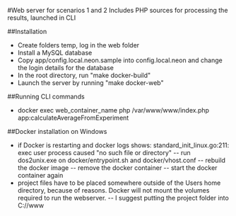 #Web server for scenarios 1 and 2
Includes PHP sources for processing the results, launched in CLI

##Installation
- Create folders temp, log in the web folder
- Install a MySQL database
- Copy app/config.local.neon.sample into config.local.neon and change the login details for the database
- In the root directory, run "make docker-build"
- Launch the server by running "make docker-web"

##Running CLI commands
- docker exec web_container_name php /var/www/www/index.php app:calculateAverageFromExperiment

##Docker installation on Windows
- if Docker is restarting and docker logs shows:  standard_init_linux.go:211: exec user process caused "no such file or directory"
-- run dos2unix.exe on docker/entrypoint.sh and docker/vhost.conf
-- rebuild the docker image
-- remove the docker container
-- start the docker container again
- project files have to be placed somewhere outside of the Users home directory, because of reasons. Docker will not mount the volumes required to run the webserver.
-- I suggest putting the project folder into C://www


